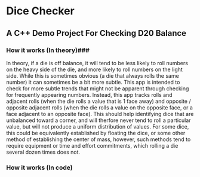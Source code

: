 # Dice Checker #
## A C++ Demo Project For Checking D20 Balance ##

### How it works (In theory)###

In theory, if a die is off balance, it will tend to be less likely to roll numbers on the heavy side of the die, and more likely to roll numbers on the light side.
While this is sometimes obvious (a die that always rolls the same number) it can sometimes be a bit more subtle.
This app is intended to check for more subtle trends that might not be apparent through checking for frequently appearing numbers.
Instead, this app tracks rolls and adjacent rolls (when the die rolls a value that is 1 face away) and opposite / opposite adjacent rolls (when the die rolls a value on the opposite face, or a face adjacent to an opposite face).
This should help identifying dice that are unbalanced toward a corner, and will therfore never tend to roll a particular value, but will not produce a uniform distribution of values.
For some dice, this could be equivalently established by floating the dice, or some other method of establishing the center of mass, however, such methods tend to require equipment or time and effort commitments, which rolling a die several dozen times does not.

### How it works (In code) ###

